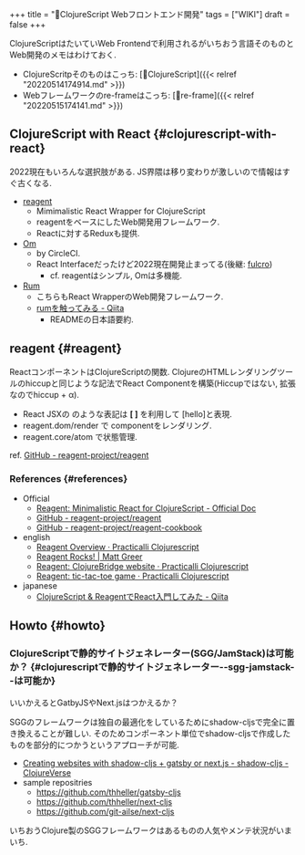 +++
title = "📝ClojureScript Webフロントエンド開発"
tags = ["WIKI"]
draft = false
+++

ClojureScriptはたいていWeb Frontendで利用されるがいちおう言語そのものとWeb開発のメモはわけておく.

-   ClojureScritpそのものはこっち: [📁ClojureScript]({{< relref "20220514174914.md" >}})
-   Webフレームワークのre-frameはこっち: [📝re-frame]({{< relref "20220515174141.md" >}})


## ClojureScript with React {#clojurescript-with-react}

2022現在もいろんな選択肢がある. JS界隈は移り変わりが激しいので情報はすぐ古くなる.

-   [reagent](https://reagent-project.github.io/)
    -   Mimimalistic React Wrapper for ClojureScript
    -   reagentをベースにしたWeb開発用フレームワーク.
    -   Reactに対するReduxも提供.
-   [Om](https://github.com/omcljs/om)
    -   by CircleCI.
    -   React Interfaceだったけど2022現在開発止まってる(後継: [fulcro](https://github.com/fulcrologic/fulcro))
        -   cf. reagentはシンプル, Omは多機能.
-   [Rum](https://github.com/tonsky/rum)
    -   こちらもReact WrapperのWeb開発フレームワーク.
    -   [rumを触ってみる - Qiita](https://qiita.com/iku000888/items/7afdf88631cb409a25a2)
        -   READMEの日本語要約.


## reagent {#reagent}

ReactコンポーネントはClojureScriptの関数. ClojureのHTMLレンダリングツールのhiccupと同じような記法でReact Componentを構築(Hiccupではない, 拡張なのでhiccup + α).

-   React JSXの <Hello /> のような表記は **[ ]** を利用して [hello]と表現.
-   reagent.dom/render で componentをレンダリング.
-   reagent.core/atom で状態管理.

ref. [GitHub - reagent-project/reagent](https://github.com/reagent-project/reagent)


### References {#references}

-   Official
    -   [Reagent: Minimalistic React for ClojureScript - Official Doc](https://reagent-project.github.io/)
    -   [GitHub - reagent-project/reagent](https://github.com/reagent-project/reagent)
    -   [GitHub - reagent-project/reagent-cookbook](https://github.com/reagent-project/reagent-cookbook)
-   english
    -   [Reagent Overview · Practicalli Clojurescript](https://practical.li/clojurescript/reagent/)
    -   [Reagent Rocks! | Matt Greer](https://mattgreer.dev/blog/reagent-rocks/#on-to-reagent)
    -   [Reagent: ClojureBridge website · Practicalli Clojurescript](https://practical.li/clojurescript/web-design-basics/clojurebridge-london-website/)
    -   [Reagent: tic-tac-toe game · Practicalli Clojurescript](https://practical.li/clojurescript/reagent-projects/tic-tac-toe/)
-   japanese
    -   [ClojureScript & ReagentでReact入門してみた - Qiita](https://qiita.com/lagenorhynque/items/7c049f3c3b967ee777ac)


## Howto {#howto}


### ClojureScriptで静的サイトジェネレーター(SGG/JamStack)は可能か？ {#clojurescriptで静的サイトジェネレーター--sgg-jamstack--は可能か}

いいかえるとGatbyJSやNext.jsはつかえるか？

SGGのフレームワークは独自の最適化をしているためにshadow-cljsで完全に置き換えることが難しい. そのためコンポーネント単位でshadow-cljsで作成したものを部分的につかうというアプローチが可能.

-   [Creating websites with shadow-cljs + gatsby or next.js - shadow-cljs - ClojureVerse](https://clojureverse.org/t/creating-websites-with-shadow-cljs-gatsby-or-next-js/2912)
-   sample repositries
    -   <https://github.com/thheller/gatsby-cljs>
    -   <https://github.com/thheller/next-cljs>
    -   <https://github.com/git-ailse/next-cljs>

いちおうClojure製のSGGフレームワークはあるものの人気やメンテ状況がいまいち.
